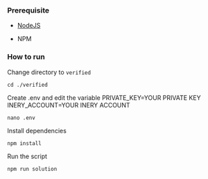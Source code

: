### Prerequisite

- [NodeJS](https://nodejs.org/en/)

- NPM



### How to run

Change directory to ```verified```

```shell
cd ./verified
```

Create .env and edit the variable
PRIVATE_KEY=YOUR PRIVATE KEY
INERY_ACCOUNT=YOUR INERY ACCOUNT

```shell
nano .env
```

Install dependencies

```shell
npm install
```

Run the script

```
npm run solution
```
